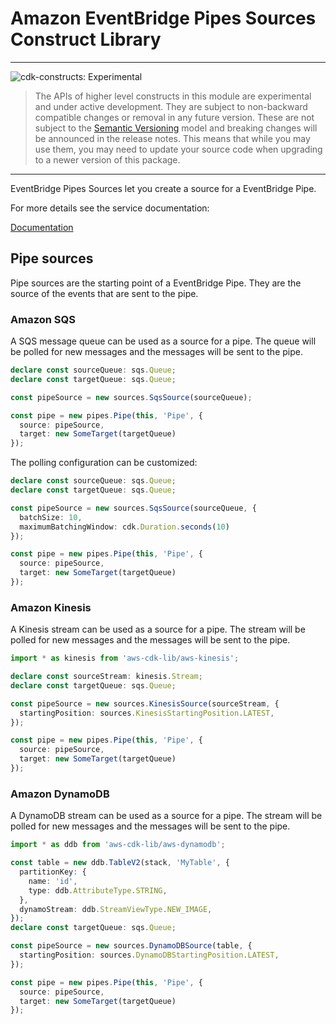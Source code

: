 # Amazon EventBridge Pipes Sources Construct Library

<!--BEGIN STABILITY BANNER-->

---

![cdk-constructs: Experimental](https://img.shields.io/badge/cdk--constructs-experimental-important.svg?style=for-the-badge)

> The APIs of higher level constructs in this module are experimental and under active development.
> They are subject to non-backward compatible changes or removal in any future version. These are
> not subject to the [Semantic Versioning](https://semver.org/) model and breaking changes will be
> announced in the release notes. This means that while you may use them, you may need to update
> your source code when upgrading to a newer version of this package.

---

<!--END STABILITY BANNER-->


EventBridge Pipes Sources let you create a source for a EventBridge Pipe.


For more details see the service documentation:

[Documentation](https://docs.aws.amazon.com/eventbridge/latest/userguide/eb-pipes-event-source.html)

## Pipe sources

Pipe sources are the starting point of a EventBridge Pipe. They are the source of the events that are sent to the pipe.

### Amazon SQS

A SQS message queue can be used as a source for a pipe. The queue will be polled for new messages and the messages will be sent to the pipe.

```ts
declare const sourceQueue: sqs.Queue;
declare const targetQueue: sqs.Queue;

const pipeSource = new sources.SqsSource(sourceQueue);

const pipe = new pipes.Pipe(this, 'Pipe', {
  source: pipeSource,
  target: new SomeTarget(targetQueue)
});
```

The polling configuration can be customized:

```ts
declare const sourceQueue: sqs.Queue;
declare const targetQueue: sqs.Queue;

const pipeSource = new sources.SqsSource(sourceQueue, {
  batchSize: 10,
  maximumBatchingWindow: cdk.Duration.seconds(10)
});

const pipe = new pipes.Pipe(this, 'Pipe', {
  source: pipeSource,
  target: new SomeTarget(targetQueue)
});
```

### Amazon Kinesis

A Kinesis stream can be used as a source for a pipe. The stream will be polled for new messages and the messages will be sent to the pipe.

```ts
import * as kinesis from 'aws-cdk-lib/aws-kinesis';

declare const sourceStream: kinesis.Stream;
declare const targetQueue: sqs.Queue;

const pipeSource = new sources.KinesisSource(sourceStream, {
  startingPosition: sources.KinesisStartingPosition.LATEST,
});

const pipe = new pipes.Pipe(this, 'Pipe', {
  source: pipeSource,
  target: new SomeTarget(targetQueue)
});
```

### Amazon DynamoDB

A DynamoDB stream can be used as a source for a pipe. The stream will be polled for new messages and the messages will be sent to the pipe.

```ts
import * as ddb from 'aws-cdk-lib/aws-dynamodb';

const table = new ddb.TableV2(stack, 'MyTable', {
  partitionKey: {
    name: 'id',
    type: ddb.AttributeType.STRING,
  },
  dynamoStream: ddb.StreamViewType.NEW_IMAGE,
});
declare const targetQueue: sqs.Queue;

const pipeSource = new sources.DynamoDBSource(table, {
  startingPosition: sources.DynamoDBStartingPosition.LATEST,
});

const pipe = new pipes.Pipe(this, 'Pipe', {
  source: pipeSource,
  target: new SomeTarget(targetQueue)
});
```
